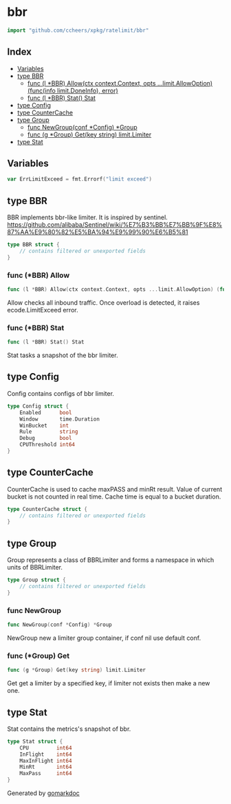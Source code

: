 <!-- Code generated by gomarkdoc. DO NOT EDIT -->

# bbr

```go
import "github.com/ccheers/xpkg/ratelimit/bbr"
```

## Index

- [Variables](<#variables>)
- [type BBR](<#type-bbr>)
  - [func (l *BBR) Allow(ctx context.Context, opts ...limit.AllowOption) (func(info limit.DoneInfo), error)](<#func-bbr-allow>)
  - [func (l *BBR) Stat() Stat](<#func-bbr-stat>)
- [type Config](<#type-config>)
- [type CounterCache](<#type-countercache>)
- [type Group](<#type-group>)
  - [func NewGroup(conf *Config) *Group](<#func-newgroup>)
  - [func (g *Group) Get(key string) limit.Limiter](<#func-group-get>)
- [type Stat](<#type-stat>)


## Variables

```go
var ErrLimitExceed = fmt.Errorf("limit exceed")
```

## type BBR

BBR implements bbr\-like limiter. It is inspired by sentinel. https://github.com/alibaba/Sentinel/wiki/%E7%B3%BB%E7%BB%9F%E8%87%AA%E9%80%82%E5%BA%94%E9%99%90%E6%B5%81

```go
type BBR struct {
    // contains filtered or unexported fields
}
```

### func \(\*BBR\) Allow

```go
func (l *BBR) Allow(ctx context.Context, opts ...limit.AllowOption) (func(info limit.DoneInfo), error)
```

Allow checks all inbound traffic. Once overload is detected, it raises ecode.LimitExceed error.

### func \(\*BBR\) Stat

```go
func (l *BBR) Stat() Stat
```

Stat tasks a snapshot of the bbr limiter.

## type Config

Config contains configs of bbr limiter.

```go
type Config struct {
    Enabled      bool
    Window       time.Duration
    WinBucket    int
    Rule         string
    Debug        bool
    CPUThreshold int64
}
```

## type CounterCache

CounterCache is used to cache maxPASS and minRt result. Value of current bucket is not counted in real time. Cache time is equal to a bucket duration.

```go
type CounterCache struct {
    // contains filtered or unexported fields
}
```

## type Group

Group represents a class of BBRLimiter and forms a namespace in which units of BBRLimiter.

```go
type Group struct {
    // contains filtered or unexported fields
}
```

### func NewGroup

```go
func NewGroup(conf *Config) *Group
```

NewGroup new a limiter group container, if conf nil use default conf.

### func \(\*Group\) Get

```go
func (g *Group) Get(key string) limit.Limiter
```

Get get a limiter by a specified key, if limiter not exists then make a new one.

## type Stat

Stat contains the metrics's snapshot of bbr.

```go
type Stat struct {
    CPU         int64
    InFlight    int64
    MaxInFlight int64
    MinRt       int64
    MaxPass     int64
}
```



Generated by [gomarkdoc](<https://github.com/princjef/gomarkdoc>)
